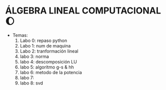 # ÁLGEBRA LINEAL COMPUTACIONAL :waxing_gibbous_moon:

* Temas:
  1. Labo 0: repaso python
  2. Labo 1: num de maquina
  3. Labo 2: tranformación lineal
  4. labo 3: norma
  5. labo 4: descomposición LU
  6. labo 5: algoritmo g-s & hh
  7. labo 6: metodo de la potencia
  8. labo 7: 
  9. labo 8: svd 

